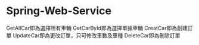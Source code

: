 # Spring-Web-Service
GetAllCar即為選擇所有車輛
GetCarById即為選擇單據車輛
CreatCar即為創建訂單
UpdateCar即為更改訂單，只可修改車數及車種
DeleteCar即為刪除訂單

